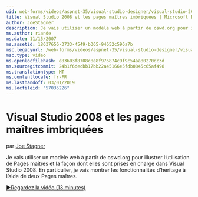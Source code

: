 ```yaml
---
uid: web-forms/videos/aspnet-35/visual-studio-designer/visual-studio-2008-and-nested-masterpages
title: Visual Studio 2008 et les pages maîtres imbriquées | Microsoft Docs
author: JoeStagner
description: Je vais utiliser un modèle web à partir de oswd.org pour illustrer l’utilisation de Pages maîtres et la façon dont elles sont prises en charge dans Visual Studio 2008. En particulier, je vais montrer th...
ms.author: riande
ms.date: 11/15/2007
ms.assetid: 18637656-3733-4549-b365-94652c596a7b
msc.legacyurl: /web-forms/videos/aspnet-35/visual-studio-designer/visual-studio-2008-and-nested-masterpages
msc.type: video
ms.openlocfilehash: e83603f8708c8e8f976874c9f9c54aa80270dc3d
ms.sourcegitcommit: 24b1f6decbb17bb22a45166e5fdb0845c65af498
ms.translationtype: MT
ms.contentlocale: fr-FR
ms.lasthandoff: 03/01/2019
ms.locfileid: "57035226"
---
```

<a name="visual-studio-2008-and-nested-masterpages"></a>Visual Studio 2008 et les pages maîtres imbriquées
====================
par [Joe Stagner](https://github.com/JoeStagner)

Je vais utiliser un modèle web à partir de oswd.org pour illustrer l’utilisation de Pages maîtres et la façon dont elles sont prises en charge dans Visual Studio 2008. En particulier, je vais montrer les fonctionnalités d’héritage à l’aide de deux Pages maîtres.

[&#9654;Regardez la vidéo (13 minutes)](https://channel9.msdn.com/Blogs/ASP-NET-Site-Videos/visual-studio-2008-and-nested-masterpages)
